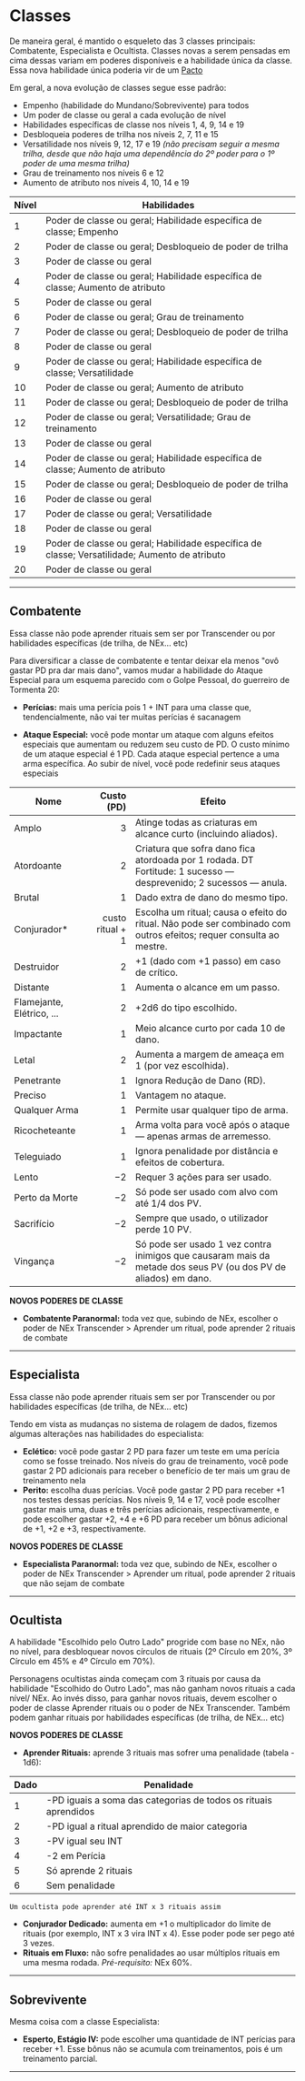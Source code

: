 # Classes

De maneira geral, é mantido o esqueleto das 3 classes principais: Combatente, Especialista e Ocultista. Classes novas a serem pensadas em cima dessas variam em poderes disponíveis e a habilidade única da classe. Essa nova habilidade única poderia vir de um [Pacto](/ANNphwfNRAiG6JXrMMtBdQ)

Em geral, a nova evolução de classes segue esse padrão:
* Empenho (habilidade do Mundano/Sobrevivente) para todos
* Um poder de classe ou geral a cada evolução de nível
* Habilidades específicas de classe nos níveis 1, 4, 9, 14 e 19
* Desbloqueia poderes de trilha nos níveis 2, 7, 11 e 15
* Versatilidade nos níveis 9, 12, 17 e 19 *(não precisam seguir a mesma trilha, desde que não haja uma dependência do 2º poder para o 1º poder de uma mesma trilha)*
* Grau de treinamento nos níveis 6 e 12
* Aumento de atributo nos níveis 4, 10, 14 e 19

| Nível | Habilidades                                                                                                    |
| ----- | -------------------------------------------------------------------------------------------------------------- |
| 1     | Poder de classe ou geral; Habilidade específica de classe; Empenho                                             |
| 2     | Poder de classe ou geral; Desbloqueio de poder de trilha                                                       |
| 3     | Poder de classe ou geral                                                                                       |
| 4     | Poder de classe ou geral; Habilidade específica de classe; Aumento de atributo                                 |
| 5     | Poder de classe ou geral                                                                                       |
| 6     | Poder de classe ou geral; Grau de treinamento                                                                  |
| 7     | Poder de classe ou geral; Desbloqueio de poder de trilha                                                       |
| 8     | Poder de classe ou geral                                                                                       |
| 9     | Poder de classe ou geral; Habilidade específica de classe; Versatilidade                                       |
| 10    | Poder de classe ou geral; Aumento de atributo                                                                  |
| 11    | Poder de classe ou geral; Desbloqueio de poder de trilha                                                       |
| 12    | Poder de classe ou geral; Versatilidade; Grau de treinamento                                                   |
| 13    | Poder de classe ou geral                                                                                       |
| 14    | Poder de classe ou geral; Habilidade específica de classe; Aumento de atributo                                 |
| 15    | Poder de classe ou geral; Desbloqueio de poder de trilha                                                       |
| 16    | Poder de classe ou geral                                                                                       |
| 17    | Poder de classe ou geral; Versatilidade                                                                        |
| 18    | Poder de classe ou geral                                                                                       |
| 19    | Poder de classe ou geral; Habilidade específica de classe; Versatilidade; Aumento de atributo |
| 20    | Poder de classe ou geral                                                                                       |

---

## Combatente

Essa classe não pode aprender rituais sem ser por Transcender ou por habilidades específicas (de trilha, de NEx… etc)

Para diversificar a classe de combatente e tentar deixar ela menos "ovô gastar PD pra dar mais dano", vamos mudar a habilidade do Ataque Especial para um esquema parecido com o Golpe Pessoal, do guerreiro de Tormenta 20:

* **Perícias:** mais uma perícia pois 1 + INT para uma classe que, tendencialmente, não vai ter muitas perícias é sacanagem

* **Ataque Especial:** você pode montar um ataque com alguns efeitos especiais que aumentam ou reduzem seu custo de PD. O custo mínimo de um ataque especial é 1 PD. Cada ataque especial pertence a uma arma específica. Ao subir de nível, você pode redefinir seus ataques especiais

| Nome                      |       Custo (PD) | Efeito                                                                                                             |
| ------------------------- | ---------------: | ------------------------------------------------------------------------------------------------------------------ |
| Amplo                     |                3 | Atinge todas as criaturas em alcance curto (incluindo aliados).                                                    |
| Atordoante                |                2 | Criatura que sofra dano fica atordoada por 1 rodada. DT Fortitude: 1 sucesso — desprevenido; 2 sucessos — anula.   |
| Brutal                    |                1 | Dado extra de dano do mesmo tipo.                                                                                  |
| Conjurador\*              | custo ritual + 1 | Escolha um ritual; causa o efeito do ritual. Não pode ser combinado com outros efeitos; requer consulta ao mestre. |
| Destruidor                |                2 | +1 (dado com +1 passo) em caso de crítico.                                                                         |
| Distante                  |                1 | Aumenta o alcance em um passo.                                                                                     |
| Flamejante, Elétrico, ... |                2 | +2d6 do tipo escolhido.                                                                                            |
| Impactante                |                1 | Meio alcance curto por cada 10 de dano.                                                                            |
| Letal                     |                2 | Aumenta a margem de ameaça em 1 (por vez escolhida).                                                               |
| Penetrante                |                1 | Ignora Redução de Dano (RD).                                                                                       |
| Preciso                   |                1 | Vantagem no ataque.                                                                                                |
| Qualquer Arma             |                1 | Permite usar qualquer tipo de arma.                                                                                |
| Ricocheteante             |                1 | Arma volta para você após o ataque — apenas armas de arremesso.                                                    |
| Teleguiado                |                1 | Ignora penalidade por distância e efeitos de cobertura.                                                            |
| Lento                     |               −2 | Requer 3 ações para ser usado.                                                                                     |
| Perto da Morte            |               −2 | Só pode ser usado com alvo com até 1/4 dos PV.                                                                     |
| Sacrifício                |               −2 | Sempre que usado, o utilizador perde 10 PV.                                                                        |
| Vingança                  |               −2 | Só pode ser usado 1 vez contra inimigos que causaram mais da metade dos seus PV (ou dos PV de aliados) em dano.    |

**NOVOS PODERES DE CLASSE**
* **Combatente Paranormal:** toda vez que, subindo de NEx, escolher o poder de NEx Transcender > Aprender um ritual, pode aprender 2 rituais de combate

---

## Especialista

Essa classe não pode aprender rituais sem ser por Transcender ou por habilidades específicas (de trilha, de NEx… etc)

Tendo em vista as mudanças no sistema de rolagem de dados, fizemos algumas alterações nas habilidades do especialista:

* **Eclético:** você pode gastar 2 PD para fazer um teste em uma perícia como se fosse treinado. Nos níveis do grau de treinamento, você pode gastar 2 PD adicionais para receber o benefício de ter mais um grau de treinamento nela
* **Perito:** escolha duas perícias. Você pode gastar 2 PD para receber +1 nos testes dessas perícias. Nos níveis 9, 14 e 17, você pode escolher gastar mais uma, duas e três perícias adicionais, respectivamente, e pode escolher gastar +2, +4 e +6 PD para receber um bônus adicional de +1, +2 e +3, respectivamente.

**NOVOS PODERES DE CLASSE**
* **Especialista Paranormal:** toda vez que, subindo de NEx, escolher o poder de NEx Transcender > Aprender um ritual, pode aprender 2 rituais que não sejam de combate

---

## Ocultista

A habilidade "Escolhido pelo Outro Lado" progride com base no NEx, não no nível, para desbloquear novos círculos de rituais (2º Círculo em 20%, 3º Círculo em 45% e 4º Círculo em 70%). 

Personagens  ocultistas ainda começam com 3 rituais por causa da habilidade "Escolhido do Outro Lado", mas não ganham novos rituais a cada nível/ NEx. Ao invés disso, para ganhar novos rituais, devem escolher o poder de classe Aprender rituais ou o poder de NEx Transcender. Também podem ganhar rituais por habilidades específicas (de trilha, de NEx… etc)

**NOVOS PODERES DE CLASSE**
* **Aprender Rituais:** aprende 3 rituais mas sofrer uma penalidade (tabela - 1d6):

| Dado | Penalidade
| ---- | --------------------------------------------------------------- |
| 1    | -PD iguais a soma das categorias de todos os rituais aprendidos |
| 2    | ⁠-PD igual a ritual aprendido de maior categoria                 |
| 3  ⁠  | -PV igual seu INT                                               |
| 4  ⁠  | ⁠-2 em Perícia                                                   |
| 5  ⁠  | Só aprende 2 rituais                                            |
| 6  ⁠  | Sem penalidade                                                  |

    Um ocultista pode aprender até INT x 3 rituais assim

* **Conjurador Dedicado:** aumenta em +1 o multiplicador do limite de rituais (por exemplo, INT x 3 vira INT x 4). Esse poder pode ser pego até 3 vezes.
* **Rituais em Fluxo:** não sofre penalidades ao usar múltiplos rituais em uma mesma rodada. _Pré-requisito:_ NEx 60%. 

---

## Sobrevivente

Mesma coisa com a classe Especialista:

* **Esperto, Estágio IV:** pode escolher uma quantidade de INT perícias para receber +1. Esse bônus não se acumula com treinamentos, pois é um treinamento parcial.

---
